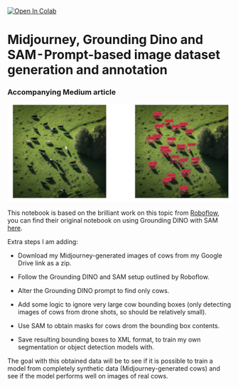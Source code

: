 [![Open In Colab](https://colab.research.google.com/assets/colab-badge.svg)](https://githubtocolab.com/MRK132/Midjourney-Grounding-Dino-and-SAM--Prompt-based-image-dataset-generation-and-annotation/blob/main/Midjourney%2C_Grounding_Dino_and_SAM%E2%80%8A_%E2%80%8APrompt_based_image_dataset_generation_and_annotation.ipynb)


# Midjourney, Grounding Dino and SAM - Prompt-based image dataset generation and annotation 
### Accompanying Medium article


![img](cow_detections.png) 

This notebook is based on the brilliant work on this topic from [Roboflow](https://blog.roboflow.com/enhance-image-annotation-with-grounding-dino-and-sam/), you can find their original notebook on using Grounding DINO with SAM [here](https://colab.research.google.com/drive/1IwrFy7vbkFxsnjJFv4DExPQWkBNFve80#scrollTo=Ll-F98Z7YItp:~:text=DINO%20with%20SAM-,here,-.).

Extra steps I am adding:

* Download my Midjourney-generated images of cows from my Google Drive link as a zip.

* Follow the Grounding DINO and SAM setup outlined by Roboflow.

* Alter the Grounding DINO prompt to find only cows.

* Add some logic to ignore very large cow bounding boxes (only detecting images of cows from drone shots, so should be relatively small).

* Use SAM to obtain masks for cows drom the bounding box contents.

* Save resulting bounding boxes to XML format, to train my own segmentation or object detection models with.

The goal with this obtained data will be to see if it is possible to train a model from completely synthetic data (Midjourney-generated cows) and see if the model performs well on images of real cows.